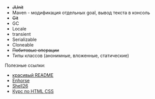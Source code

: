 - ~~JUnit~~
- Maven - модификация отдельных goal, вывод текста в консоль
- ~~Git~~
- GC
- Locale
- transient
- Serializable
- Cloneable
- ~~Побитовые операции~~
- Типы классов (анонимные, вложенные, статические)

Полезные ссылки:
- [красивый README](https://habr.com/ru/articles/649363/)
- [Enhorse](https://github.com/enhorse/java-interview)
- [Shell26](https://github.com/Shell26/Java-Developer/)
- [Курс по HTML CSS](https://stepik.org/course/38218/promo)